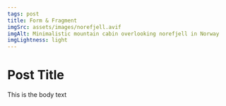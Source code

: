 ```yaml
---
tags: post
title: Form & Fragment
imgSrc: assets/images/norefjell.avif
imgAlt: Minimalistic mountain cabin overlooking norefjell in Norway
imgLightness: light
---
```

# Post Title

This is the body text